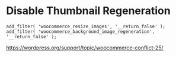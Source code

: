 # Disable Thumbnail Regeneration

    add_filter( 'woocommerce_resize_images', '__return_false' );
    add_filter( 'woocommerce_background_image_regeneration', '__return_false' );

https://wordpress.org/support/topic/woocommerce-conflict-25/
